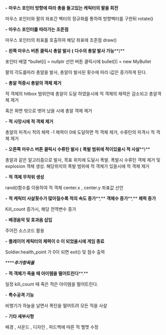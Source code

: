 **-** **마우스 포인터 방향에 따라 총을 들고있는 케릭터의 팔을 회전**

  마우스 포인터와 팔의 좌표간 벡터의 정규화를 통하여 방향벡터를 구한뒤 rotate()

**-** **마우스 포인터를 따라가는 조준점**

  마우스 포인터의 좌표를 호출하여 해당 좌표에 조준점 draw()

**-** **왼쪽 마우스 버튼 클릭시 총알 발사** **(** **다수의 총알 발사 가능****)**

  포인터 배열 *bullet[i] = nullptr 선언 버튼 클릭시에 bullet[I] = new MyBullet 

  팔의 각도를따라 총알을 발사, 총알이 발사된 횟수에 따라 i값은 증가하게 된다. 

**-** **총알 적중시 총알의 객체 제거**

  적 객체의 hitbox 범위안에 총알이 도달 하였을시에 적 객체의 체력은 감소되고 총알객체 제거

  혹은 화면 밖으로 벗어 났을 시에 총알 객체 제거

**-** **적 사망시에 적 객체 제거**

  총알의 피격시 적의 체력 -1 체력이 0에 도달하면 적 객체 제거, 수류탄의 피격시 적 객체 제거

**-** **오른쪽 마우스 버튼 클릭시 수류탄 발사** **(** **폭발 범위에 적이있을시 적 사살****)**

  총알과 같은 알고리즘으로 발사, 목표 위치에 도달시 폭발. 폭발시 수류탄 객체 제거 및 explosion 객체 생성. 해당위치의 폭발 범위에 적 객체가 있을시에 적 객체 제거

**-** **적 객체 무작위 생성**

  rand()함수를 이용하여 적 객체 center.x , center.y 좌표값 선언

**-** **적 케릭터 사살횟수가 많아질수록 적의 속도 증가****,** **객체수 증가****,** **체력 증가**

  Kill_count 증가시, 해당 전역변수 증가

**-** **배경음악 및 효과음 삽입**

  주어진 소스코드 활용

**-** **플레이어 케릭터의 체력이** **0** **이 되었을시에 게임 종료**

  Soldier.health_point 가 0이 되면 exit() 및 점수 출력

*******추가항목들***

**-** **적 객체가 죽을 때 아이템을 떨어트린다****.**

  일정 kill_count 때 죽은 적은 아이템을 떨어트린다.

\- **특수공격 기능**

  비행기가 하늘을 날면서 폭탄을 떨어트려 모든 적을 사살

**-** **기타 세부사항**

  배경 , 사운드 , 디자인 , 피드백에 따른 적 헬멧 수정